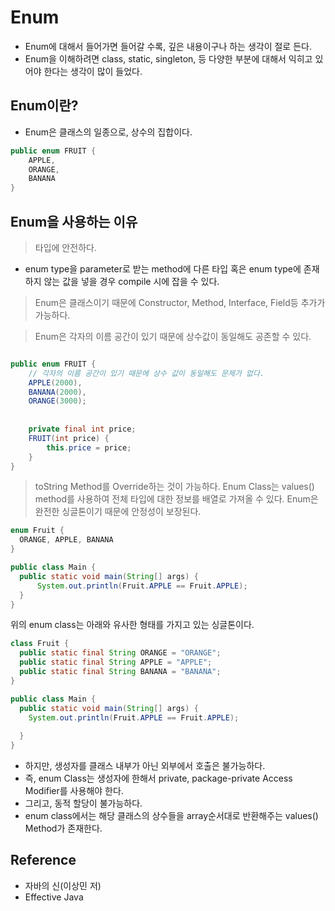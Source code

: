 # Enum

* Enum에 대해서 들어가면 들어갈 수록, 깊은 내용이구나 하는 생각이 절로 든다.
* Enum을 이해하려면 class, static, singleton, 등 다양한 부분에 대해서 익히고 있어야 한다는 생각이 많이 들었다.

## Enum이란?
* Enum은 클래스의 일종으로, 상수의 집합이다.

```java
public enum FRUIT {
    APPLE,
    ORANGE,
    BANANA
}
```

## Enum을 사용하는 이유

> 타입에 안전하다.
* enum type을 parameter로 받는 method에 다른 타입 혹은 enum type에 존재하지 않는 값을 넣을 경우 compile 시에 잡을 수 있다.

> Enum은 클래스이기 때문에 Constructor, Method, Interface, Field등 추가가 가능하다.

> Enum은 각자의 이름 공간이 있기 때문에 상수값이 동일해도 공존할 수 있다.


```java

public enum FRUIT {
    // 각자의 이름 공간이 있기 때문에 상수 값이 동일해도 문제가 없다.
    APPLE(2000),
    BANANA(2000),
    ORANGE(3000);
    
    
    private final int price;
    FRUIT(int price) {
        this.price = price;
    }
}
```

> toString Method를 Override하는 것이 가능하다.
> Enum Class는 values() method를 사용하여 전체 타입에 대한 정보를 배열로 가져올 수 있다.
> Enum은 완전한 싱글톤이기 때문에 안정성이 보장된다.

```java
enum Fruit {
  ORANGE, APPLE, BANANA
}

public class Main {
  public static void main(String[] args) {
      System.out.println(Fruit.APPLE == Fruit.APPLE);
  }
}

```
위의 enum class는 아래와 유사한 형태를 가지고 있는 싱글톤이다.

```java
class Fruit {
  public static final String ORANGE = "ORANGE";
  public static final String APPLE = "APPLE";
  public static final String BANANA = "BANANA";
}

public class Main {
  public static void main(String[] args) {
    System.out.println(Fruit.APPLE == Fruit.APPLE);
    
  }
}

```

* 하지만, 생성자를 클래스 내부가 아닌 외부에서 호출은 불가능하다.
* 즉, enum Class는 생성자에 한해서 private, package-private Access Modifier를 사용해야 한다.
* 그리고, 동적 할당이 불가능하다. 
* enum class에서는 해당 클래스의 상수들을 array순서대로 반환해주는 values() Method가 존재한다.


## Reference 
* 자바의 신(이상민 저)
* Effective Java 